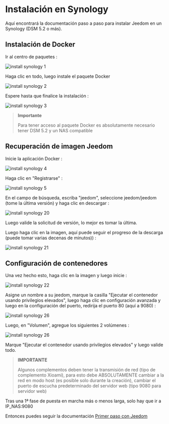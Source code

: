 # Instalación en Synology

Aquí encontrará la documentación paso a paso para instalar Jeedom en un Synology (DSM 5.2 o más).

## Instalación de Docker

Ir al centro de paquetes :

![install synology 1](images/install_synology_1.PNG)

Haga clic en todo, luego instale el paquete Docker

![install synology 2](images/install_synology_2.PNG)

Espere hasta que finalice la instalación :

![install synology 3](images/install_synology_3.PNG)

> **Importante**
>
> Para tener acceso al paquete Docker es absolutamente necesario tener DSM 5.2 y un NAS compatible

## Recuperación de imagen Jeedom

Inicie la aplicación Docker :

![install synology 4](images/install_synology_4.PNG)

Haga clic en "Registrarse" :

![install synology 5](images/install_synology_5.PNG)

En el campo de búsqueda, escriba "jeedom", seleccione jeedom/jeedom (tome la última versión) y haga clic en descargar :

![install synology 20](images/install_synology_20.PNG)

Luego valide la solicitud de versión, lo mejor es tomar la última.

Luego haga clic en la imagen, aquí puede seguir el progreso de la descarga (puede tomar varias decenas de minutos)) :

![install synology 21](images/install_synology_21.PNG)

## Configuración de contenedores

Una vez hecho esto, haga clic en la imagen y luego inicie :

![install synology 22](images/install_synology_22.PNG)

Asigne un nombre a su jeedom, marque la casilla "Ejecutar el contenedor usando privilegios elevados", luego haga clic en configuración avanzada y luego en la configuración del puerto, redirija el puerto 80 (aquí a 9080) :

![install synology 26](images/install_synology_23.PNG)

Luego, en "Volumen", agregue los siguientes 2 volúmenes :

![install synology 26](images/install_synology_24.PNG)

Marque "Ejecutar el contenedor usando privilegios elevados" y luego valide todo.

> **IMPORTANTE**
>
> Algunos complementos deben tener la transmisión de red (tipo de complemento Xioami), para esto debe ABSOLUTAMENTE cambiar a la red en modo host (es posible solo durante la creación), cambiar el puerto de escucha predeterminado del servidor web (tipo 9080 para servidor web)

Tras una 1ª fase de puesta en marcha más o menos larga, solo hay que ir a IP_NAS:9080

Entonces puedes seguir la documentación [Primer paso con Jeedom](https://doc.jeedom.com/es_ES/premiers-pas/index)
